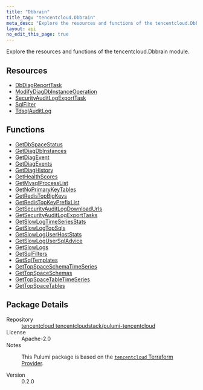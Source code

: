 ```yaml
---
title: "Dbbrain"
title_tag: "tencentcloud.Dbbrain"
meta_desc: "Explore the resources and functions of the tencentcloud.Dbbrain module."
layout: api
no_edit_this_page: true
---
```


<!-- WARNING: this file was generated by Pulumi Docs Generator. -->
<!-- Do not edit by hand unless you're certain you know what you are doing! -->

Explore the resources and functions of the tencentcloud.Dbbrain module.

<h2 id="resources">Resources</h2>
<ul class="api">
    <li><a href="dbdiagreporttask/" title="DbDiagReportTask"><span class="api-symbol api-symbol--resource"></span>DbDiagReportTask</a></li>
    <li><a href="modifydiagdbinstanceoperation/" title="ModifyDiagDbInstanceOperation"><span class="api-symbol api-symbol--resource"></span>ModifyDiagDbInstanceOperation</a></li>
    <li><a href="securityauditlogexporttask/" title="SecurityAuditLogExportTask"><span class="api-symbol api-symbol--resource"></span>SecurityAuditLogExportTask</a></li>
    <li><a href="sqlfilter/" title="SqlFilter"><span class="api-symbol api-symbol--resource"></span>SqlFilter</a></li>
    <li><a href="tdsqlauditlog/" title="TdsqlAuditLog"><span class="api-symbol api-symbol--resource"></span>TdsqlAuditLog</a></li>
</ul>

<h2 id="functions">Functions</h2>
<ul class="api">
    <li><a href="getdbspacestatus/" title="GetDbSpaceStatus"><span class="api-symbol api-symbol--function"></span>GetDbSpaceStatus</a></li>
    <li><a href="getdiagdbinstances/" title="GetDiagDbInstances"><span class="api-symbol api-symbol--function"></span>GetDiagDbInstances</a></li>
    <li><a href="getdiagevent/" title="GetDiagEvent"><span class="api-symbol api-symbol--function"></span>GetDiagEvent</a></li>
    <li><a href="getdiagevents/" title="GetDiagEvents"><span class="api-symbol api-symbol--function"></span>GetDiagEvents</a></li>
    <li><a href="getdiaghistory/" title="GetDiagHistory"><span class="api-symbol api-symbol--function"></span>GetDiagHistory</a></li>
    <li><a href="gethealthscores/" title="GetHealthScores"><span class="api-symbol api-symbol--function"></span>GetHealthScores</a></li>
    <li><a href="getmysqlprocesslist/" title="GetMysqlProcessList"><span class="api-symbol api-symbol--function"></span>GetMysqlProcessList</a></li>
    <li><a href="getnoprimarykeytables/" title="GetNoPrimaryKeyTables"><span class="api-symbol api-symbol--function"></span>GetNoPrimaryKeyTables</a></li>
    <li><a href="getredistopbigkeys/" title="GetRedisTopBigKeys"><span class="api-symbol api-symbol--function"></span>GetRedisTopBigKeys</a></li>
    <li><a href="getredistopkeyprefixlist/" title="GetRedisTopKeyPrefixList"><span class="api-symbol api-symbol--function"></span>GetRedisTopKeyPrefixList</a></li>
    <li><a href="getsecurityauditlogdownloadurls/" title="GetSecurityAuditLogDownloadUrls"><span class="api-symbol api-symbol--function"></span>GetSecurityAuditLogDownloadUrls</a></li>
    <li><a href="getsecurityauditlogexporttasks/" title="GetSecurityAuditLogExportTasks"><span class="api-symbol api-symbol--function"></span>GetSecurityAuditLogExportTasks</a></li>
    <li><a href="getslowlogtimeseriesstats/" title="GetSlowLogTimeSeriesStats"><span class="api-symbol api-symbol--function"></span>GetSlowLogTimeSeriesStats</a></li>
    <li><a href="getslowlogtopsqls/" title="GetSlowLogTopSqls"><span class="api-symbol api-symbol--function"></span>GetSlowLogTopSqls</a></li>
    <li><a href="getslowloguserhoststats/" title="GetSlowLogUserHostStats"><span class="api-symbol api-symbol--function"></span>GetSlowLogUserHostStats</a></li>
    <li><a href="getslowlogusersqladvice/" title="GetSlowLogUserSqlAdvice"><span class="api-symbol api-symbol--function"></span>GetSlowLogUserSqlAdvice</a></li>
    <li><a href="getslowlogs/" title="GetSlowLogs"><span class="api-symbol api-symbol--function"></span>GetSlowLogs</a></li>
    <li><a href="getsqlfilters/" title="GetSqlFilters"><span class="api-symbol api-symbol--function"></span>GetSqlFilters</a></li>
    <li><a href="getsqltemplates/" title="GetSqlTemplates"><span class="api-symbol api-symbol--function"></span>GetSqlTemplates</a></li>
    <li><a href="gettopspaceschematimeseries/" title="GetTopSpaceSchemaTimeSeries"><span class="api-symbol api-symbol--function"></span>GetTopSpaceSchemaTimeSeries</a></li>
    <li><a href="gettopspaceschemas/" title="GetTopSpaceSchemas"><span class="api-symbol api-symbol--function"></span>GetTopSpaceSchemas</a></li>
    <li><a href="gettopspacetabletimeseries/" title="GetTopSpaceTableTimeSeries"><span class="api-symbol api-symbol--function"></span>GetTopSpaceTableTimeSeries</a></li>
    <li><a href="gettopspacetables/" title="GetTopSpaceTables"><span class="api-symbol api-symbol--function"></span>GetTopSpaceTables</a></li>
</ul>

<h2 id="package-details">Package Details</h2>
<dl class="package-details">
	<dt>Repository</dt>
	<dd><a href="https://github.com/tencentcloudstack/pulumi-tencentcloud">tencentcloud tencentcloudstack/pulumi-tencentcloud</a></dd>
	<dt>License</dt>
	<dd>Apache-2.0</dd>
	<dt>Notes</dt>
	<dd><p>This Pulumi package is based on the <a href="https://github.com/tencentcloudstack/terraform-provider-tencentcloud"><code>tencentcloud</code> Terraform Provider</a>.</p>
</dd>
	<dt>Version</dt>
	<dd>0.2.0</dd>
</dl>

